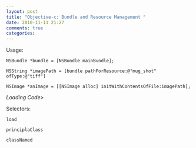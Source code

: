```yaml
---
layout: post
title: "Objective-c: Bundle and Resource Management "
date: 2010-11-11 21:27
comments: true
categories: 
---
```


Usage:


```NSBundle *bundle = [NSBundle mainBundle];```


```NSString *imagePath = [bundle pathForResource:@"mug_shot" ofType:@"tiff"]```


```NSImage *anImage = [[NSImage alloc] initWithContentsOfFile:imagePath];```


*Loading Code*>


Selectors:


```load```


```principlaClass```


```classNamed```

